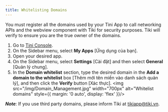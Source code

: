 ```yaml
---
title: Whitelisting Domains
---
```


You must register all the domains used by your Tini App to call networking APIs and the webview component with Tiki for security purposes. Tiki will verify to ensure you are the true owner of the domains.

1. Go to [Tini Console](https://developer.tiki.vn/apps).
2. On the Sidebar menu, select **My Apps** [Ứng dụng của bạn].
3. Open your desired app.
4. On the Sidebar menu, select **Settings** [Cài đặt] and then select **General** [Quản lý chung].
5. In the **Domain whitelist** section, type the desired domain in the **Add a domain to the whitelist** box [Thêm mới tên miền vào danh sách quản lý], and then click the **Verify** button [Xác thực].
   <img src="/img/Domain_Management.jpg" width="700px" alt="Whitelist domains" style={{ margin: '0 auto', display: 'flex' }}/>

***Note***: If you use third party domains, please inform Tiki at tikiapp@tiki.vn.